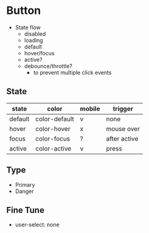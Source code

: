 # Button

- State flow
  - disabled
  - loading
  - default
  - hover/focus
  - active?
  - debounce/throttle?
    - to prevent multiple click events

## State

| state   | color         | mobile | trigger      |
| ------- | ------------- | ------ | ------------ |
| default | color-default | v      | none         |
| hover   | color-hover   | x      | mouse over   |
| focus   | color-focus   | ?      | after active |
| active  | color-active  | v      | press        |

## Type

- Primary
- Danger

## Fine Tune

- user-select: none
